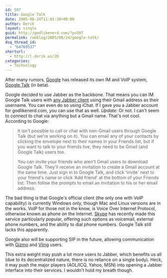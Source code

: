 ```yaml
---
id: 507
title: Google Talk
date: 2005-08-24T11:01:30+00:00
author: Derik
layout: single
guid: http://godlikenerd.com/?p=507
permalink: /weblog/2005/08/24/google-talk/
dsq_thread_id:
  - "64769537"
shorturl:
  - http://l.derik.us/2D
categories:
  - Technology
---
```

After many rumors, [Google](http://www.google.com) has released its own IM and VoIP system, [Google Talk](http://www.google.com/talk/) (in beta).

Google decided to use Jabber as the backbone. That means you can IM Google Talk users with [any Jabber client](http://www.google.com/talk/otherclients.html) using their Gmail address as their username. You can even do so using iChat. If I gave you a Jabber account for godlikenerd.com, you can use that as well. _Update:_ Or not. I can't seem to connect to chat via anything but a Gmail name. That's not cool. According to Google:

> It isn't possible to call or chat with non-Gmail users through Google Talk (but we're working on it). You can email any of your contacts by clicking the envelope next to their names in your Friends list, but if you want to talk to your friends live, they need to be Gmail (and Google Talk) users too.
>
> You can invite your friends who aren't Gmail users to download Google Talk. They'll receive an invitation to create a Gmail account at the same time. Just sign in to Google Talk, and click &#8216;invite' next to your friend's name or click &#8216;Add friend' at the bottom of your Friends list. Then follow the prompts to email an invitation to his or her email address.

The bad thing is that Google's official client (the only one with VoIP capability) is currently Windows only, though Mac and Linux versions are in the works. VoIP for those not in the know, is Voice Over Internet Protocol, otherwise known as phone on the Internet. [Skype](http://www.skype.com) has recently made this service particularly popular, offering such options as voicemail, external phone numbers, and the ability to dial phone numbers. Google Talk still lacks this apparently.

Google also will be supporting SIP in the future, allowing communication with [Gizmo](http://www.gizmoproject.com/) and [Vling](http://www.earthlink.net/voice/vling/) users.

This extra weight may push a lot more users to Jabber, which benefits us all (due to its decentralized nature, there is no reliance on a single body). Heck, it may push the major players (AOL/ICQ, Yahoo, MSN) into opening a Jabber interface into their services. I wouldn't hold my breath though.
